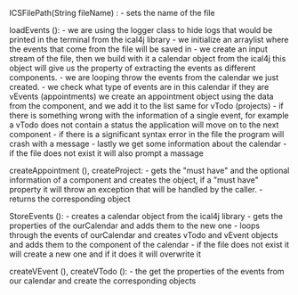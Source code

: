 ICSFilePath(String fileName) :
    - sets the name of the file 

loadEvents ():
    - we are using the logger class to hide logs that would be printed in the terminal from the ical4j library
    - we initialize an arraylist where the events that come from the file will be saved in
    - we create an input stream of the file, then we build with it a calendar object from the ical4j
    this object will give us the property of extracting the events as different components.
    - we are looping throw the events from the calendar we just created.
    - we check what type of events are in this calendar if they are vEvents (appointments) we create
    an appointment object using the data from the component, and we add it to the list same for vTodo (projects)
    - if there is something wrong with the information of a single event, for example a vTodo does not contain
    a status the application will move on to the next component
    - if there is a significant syntax error in the file the program will crash with a message
    - lastly we get some information about the calendar 
    - if the file does not exist it will also prompt a massage

createAppointment (), createProject:
    - gets the "must have" and the optional information of a component and creates the object, if a
    "must have" property it will throw an exception that will be handled by the caller. 
    - returns the corresponding object



StoreEvents ():
    - creates a calendar object from the ical4j library
    - gets the properties of the ourCalendar and adds them to the new one
    - loops through the events of ourCalendar and creates vTodo and vEvent objects
    and adds them to the component of the calendar
    - if the file does not exist it will create a new one and if it does it will overwrite it

createVEvent (), createVTodo ():
    - the get the properties of the events from our calendar and create the corresponding objects 

